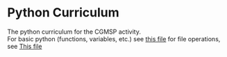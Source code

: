 # Python Curriculum
The python curriculum for the CGMSP activity.  
For basic python (functions, variables, etc.) see [this file](basic/README.md) for file operations, see [This file](file/README.md)
